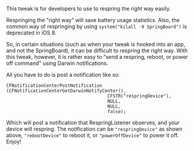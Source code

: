 This tweak is for developers to use to respring the right way easily.

Respringing the "right way" will save battery usage statistics. Also, the common way of respringing by using `system("kilall -9 SpringBoard")` is deprecated in iOS 8.

So, in certain situations (such as when your tweak is hooked into an app, and not the SpringBoard), it can be difficult to respring the right way. With this tweak, however, it is rather easy to "send a respring, reboot, or power off command" using Darwin notifications.

All you have to do is post a notification like so:

    CFNotificationCenterPostNotification (CFNotificationCenterGetDarwinNotifyCenter(), 
                                          CFSTR("respringDevice"), 
                                          NULL, 
                                          NULL, 
                                          false);
    
Which will post a notification that RespringListener observes, and your device will respring. The notification can be `"respringDevice"` as shown above, `"rebootDevice"` to reboot it, or `"powerOffDevice"` to power it off. Enjoy!
